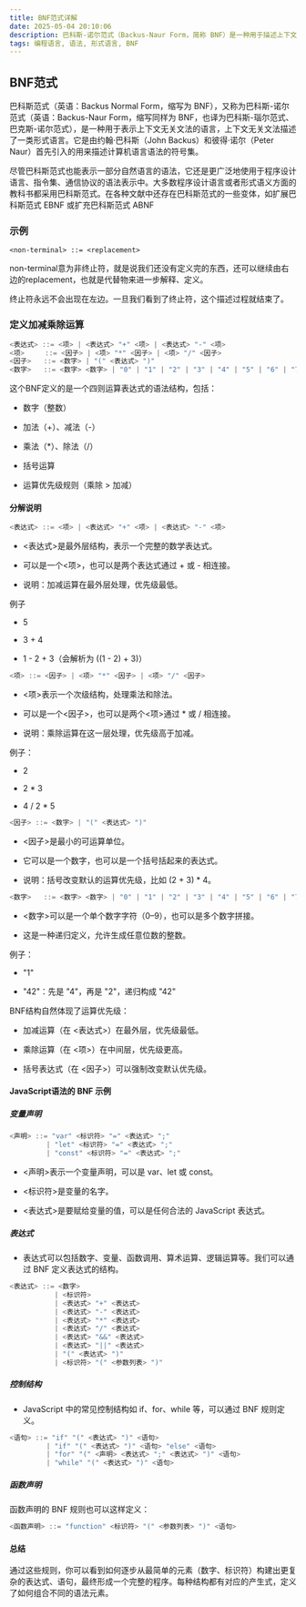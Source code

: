 ```yaml
---
title: BNF范式详解
date: 2025-05-04 20:10:06
description: 巴科斯-诺尔范式（Backus-Naur Form，简称 BNF）是一种用于描述上下文无关文法的表示法，广泛应用于编程语言的语法定义。
tags: 编程语言, 语法, 形式语言, BNF
---
```


## BNF范式
巴科斯范式（英语：Backus Normal Form，缩写为 BNF），又称为巴科斯-诺尔范式（英语：Backus-Naur Form，缩写同样为 BNF，也译为巴科斯-瑙尔范式、巴克斯-诺尔范式），是一种用于表示上下文无关文法的语言，上下文无关文法描述了一类形式语言。它是由约翰·巴科斯（John Backus）和彼得·诺尔（Peter Naur）首先引入的用来描述计算机语言语法的符号集。

<!-- more -->
尽管巴科斯范式也能表示一部分自然语言的语法，它还是更广泛地使用于程序设计语言、指令集、通信协议的语法表示中。大多数程序设计语言或者形式语义方面的教科书都采用巴科斯范式。在各种文献中还存在巴科斯范式的一些变体，如扩展巴科斯范式 EBNF 或扩充巴科斯范式 ABNF
### 示例

``` 
<non-terminal> ::= <replacement>
```

non-terminal意为非终止符，就是说我们还没有定义完的东西，还可以继续由右边的replacement，也就是代替物来进一步解释、定义。

终止符永远不会出现在左边。一旦我们看到了终止符，这个描述过程就结束了。

### 定义加减乘除运算

``` go
<表达式> ::= <项> | <表达式> "+" <项> | <表达式> "-" <项>
<项>     ::= <因子> | <项> "*" <因子> | <项> "/" <因子>
<因子>   ::= <数字> | "(" <表达式> ")"
<数字>   ::= <数字> <数字> | "0" | "1" | "2" | "3" | "4" | "5" | "6" | "7" | "8" | "9"
```

这个BNF定义的是一个四则运算表达式的语法结构，包括：

- 数字（整数）

- 加法（+）、减法（-）

- 乘法（*）、除法（/）

- 括号运算

- 运算优先级规则（乘除 > 加减）

#### 分解说明
``` go
<表达式> ::= <项> | <表达式> "+" <项> | <表达式> "-" <项>
```

- <表达式>是最外层结构，表示一个完整的数学表达式。

- 可以是一个<项>，也可以是两个表达式通过 + 或 - 相连接。

- 说明：加减运算在最外层处理，优先级最低。

例子
- 5

- 3 + 4

- 1 - 2 + 3（会解析为 ((1 - 2) + 3)）

``` go
<项> ::= <因子> | <项> "*" <因子> | <项> "/" <因子>

```

- <项>表示一个次级结构，处理乘法和除法。

- 可以是一个<因子>，也可以是两个<项>通过 * 或 / 相连接。

- 说明：乘除运算在这一层处理，优先级高于加减。


例子：

- 2

- 2 * 3

- 4 / 2 * 5

``` go
<因子> ::= <数字> | "(" <表达式> ")"
```
- <因子>是最小的可运算单位。

- 它可以是一个数字，也可以是一个括号括起来的表达式。

- 说明：括号改变默认的运算优先级，比如 (2 + 3) * 4。

``` go
<数字>   ::= <数字> <数字> | "0" | "1" | "2" | "3" | "4" | "5" | "6" | "7" | "8" | "9"
```

- <数字>可以是一个单个数字字符（0–9），也可以是多个数字拼接。

- 这是一种递归定义，允许生成任意位数的整数。

例子：

- "1"

- "42"：先是 "4"，再是 "2"，递归构成 "42"

BNF结构自然体现了运算优先级：

- 加减运算（在 <表达式>）在最外层，优先级最低。

- 乘除运算（在 <项>）在中间层，优先级更高。

- 括号表达式（在 <因子>）可以强制改变默认优先级。

#### JavaScript语法的 BNF 示例

##### 变量声明

``` go
<声明> ::= "var" <标识符> "=" <表达式> ";"
         | "let" <标识符> "=" <表达式> ";"
         | "const" <标识符> "=" <表达式> ";"

```

- <声明>表示一个变量声明，可以是 var、let 或 const。

- <标识符>是变量的名字。

- <表达式>是要赋给变量的值，可以是任何合法的 JavaScript 表达式。

##### 表达式
- 表达式可以包括数字、变量、函数调用、算术运算、逻辑运算等。我们可以通过 BNF 定义表达式的结构。


``` go
<表达式> ::= <数字>
           | <标识符>
           | <表达式> "+" <表达式>
           | <表达式> "-" <表达式>
           | <表达式> "*" <表达式>
           | <表达式> "/" <表达式>
           | <表达式> "&&" <表达式>
           | <表达式> "||" <表达式>
           | "(" <表达式> ")"
           | <标识符> "(" <参数列表> ")"

```

#####  控制结构
- JavaScript 中的常见控制结构如 if、for、while 等，可以通过 BNF 规则定义。

``` go
<语句> ::= "if" "(" <表达式> ")" <语句>
         | "if" "(" <表达式> ")" <语句> "else" <语句>
         | "for" "(" <声明> <表达式> ";" <表达式> ")" <语句>
         | "while" "(" <表达式> ")" <语句>

```

##### 函数声明
函数声明的 BNF 规则也可以这样定义：

``` go
<函数声明> ::= "function" <标识符> "(" <参数列表> ")" <语句>

```

#### 总结

通过这些规则，你可以看到如何逐步从最简单的元素（数字、标识符）构建出更复杂的表达式、语句，最终形成一个完整的程序。每种结构都有对应的产生式，定义了如何组合不同的语法元素。
